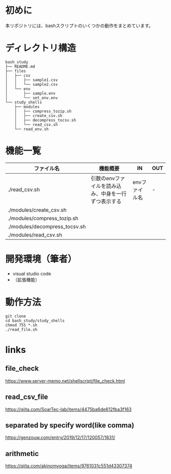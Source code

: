 # 初めに
本リポジトリには、bashスクリプトのいくつかの動作をまとめています。<br>


# ディレクトリ構造
~~~
bash_study
├── README.md
├── files
│   ├── csv
│   │   ├── sample1.csv
│   │   └── sample2.csv
│   └── env
│       ├── sample.env
│       └── set_env.env
└── study_shells
    ├── modules
    │   ├── compress_tozip.sh
    │   ├── create_csv.sh
    │   ├── decompress_tocsv.sh
    │   └── read_csv.sh
    └── read_env.sh
~~~

# 機能一覧
| ファイル名 | 機能概要 | IN | OUT |
| ---- | ---- | ---- | ---- |
| ./read_csv.sh | 引数のenvファイルを読み込み、中身を一行ずつ表示する  | envファイル名 | - |
| ./modules/create_csv.sh |  |  |  |
| ./modules/compress_tozip.sh |  |  |  |
| ./modules/decompress_tocsv.sh |  |  |  |
| ./modules/read_csv.sh |  |  |  |


# 開発環境（筆者）
- visual studio code
- （拡張機能）


# 動作方法
``` linux
git clone 
cd bash_study/study_shells
chmod 755 *.sh
./read_file.sh
```


# links
## file_check
https://www.server-memo.net/shellscript/file_check.html

## read_csv_file
https://qiita.com/SoarTec-lab/items/4475ba6de612fba3f163

## separated by specify word(like comma)
https://genzouw.com/entry/2019/12/17/120057/1831/

## arithmetic
https://qiita.com/akinomyoga/items/9761031c551d43307374

#